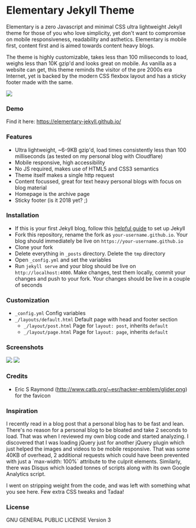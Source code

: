 # Elementary Jekyll Theme

Elementary is a zero Javascript and minimal CSS ultra lightweight Jekyll theme for those of you who love simplicity, yet don't want to compromise on mobile responsiveness, readability and asthetics. Elementary is mobile first, content first and is aimed towards content heavy blogs.

The theme is highly customizable, takes less than 100 miliseconds to load, weighs less than 10K gzip'd and looks great on mobile. As vanilla as a website can get, this theme reminds the visitor of the pre 2000s era Internet, yet is backed by the modern CSS flexbox layout and has a sticky footer made with the same.

<img src="https://github.com/abhn/Elementary/blob/master/tmp/multi-display.png?raw=true">

### Demo
Find it here: <a href="https://elementary-jekyll.github.io/">https://elementary-jekyll.github.io/</a>

### Features
- Ultra lightweight, ~6-9KB gzip'd, load times consistently less than 100 milliseconds (as tested on my personal blog with Cloudflare)
- Mobile responsive, high accessibility
- No JS required, makes use of HTML5 and CSS3 semantics
- Theme itself makes a single http request
- Content focussed, great for text heavy personal blogs with focus on blog material
- Homepage is the archive page
- Sticky footer (is it 2018 yet? ;)

### Installation
- If this is your first Jekyll blog, follow this <a href="https://jekyllrb.com/docs/installation/">helpful guide</a> to set up Jekyll
- Fork this repository, rename the fork as `your-username.github.io`. Your blog should immediately be live on `https://your-username.github.io`
- Clone your fork
- Delete everything in `_posts` directory. Delete the `tmp` directory
- Open `_config.yml` and set the variables
- Run `jekyll serve` and your blog should be live on `http://localhost:4000`. Make changes, test them locally, commit your changes and push to your fork. Your changes should be live in a couple of seconds


### Customization
- `_config.yml` Config variables
- `_/layouts/default.html` Default page with head and footer section
    - `_/layout/post.html` Page for `layout: post`, inherits `default`
    - `_/layout/page.html` Page for `layout: page`, inherits `default`

### Screenshots

<img src="https://github.com/abhn/Elementary/blob/master/tmp/desktop.png?raw=true">
<img src="https://github.com/abhn/Elementary/blob/master/tmp/mobile.png?raw=true">

### Credits
- Eric S Raymond (http://www.catb.org/~esr/hacker-emblem/glider.png) for the favicon

### Inspiration
<p>
I recently read in a blog post that a personal blog has to be fast and lean. There's no reason for a personal blog to be bloated and take 2 seconds to load. That was when I reviewed my own blog code and started analyzing. I discovered that I was loading jQuery just for another jQuery plugin which just helped the images and videos to be mobile responsive. That was some 40KB of overhead, 2 additional requests which could have been prevented with just a `max-width: 100%` attribute to the culprit elements. Similarly, there was Disqus which loaded tonnes of scripts along with its own Google Analytics script. 
</p>
<p>
I went on stripping weight from the code, and was left with something what you see here. Few extra CSS tweaks and Tadaa!
</p>

### License
GNU GENERAL PUBLIC LICENSE Version 3